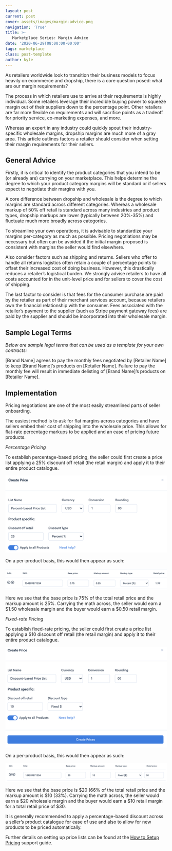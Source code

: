 ```yaml
---
layout: post
current: post
cover: assets/images/margin-advice.png
navigation: 'True'
title: >-
   Marketplace Series: Margin Advice
date: '2020-06-29T08:00:00-00:00'
tags: marketplace
class: post-template
author: kyle
---
```

As retailers worldwide look to transition their business models to focus heavily on ecommerce and dropship, there is a core question posed: what are our margin requirements?

The process in which retailers use to arrive at their requirements is highly individual. Some retailers leverage their incredible buying power to squeeze margin out of their suppliers down to the percentage point. Other retailers are far more flexible on requirements and will sacrifice points as a tradeoff for priority service, co-marketing expenses, and more. 

Whereas an expert in any industry could quickly spout their industry-specific wholesale margins, dropship margins are much more of a gray area. This article outlines factors a retailer should consider when setting their margin requirements for their sellers.


## General Advice

Firstly, it is critical to identify the product categories that you intend to be (or already are) carrying on your marketplace. This helps determine the degree to which your product category margins will be standard or if sellers expect to negotiate their margins with you.

A core difference between dropship and wholesale is the degree to which margins are standard across different categories. Whereas a wholesale markup of 50% off retail is standard across many industries and product types, dropship markups are lower (typically between 20%-35%) and fluctuate much more broadly across categories. 

To streamline your own operations, it is advisable to standardize your margins per-category as much as possible. Pricing negotiations may be necessary but often can be avoided if the initial margin proposed is consistent with margins the seller would find elsewhere.

Also consider factors such as shipping and returns. Sellers who offer to handle all returns logistics often retain a couple of percentage points to offset their increased cost of doing business. However, this drastically reduces a retailer’s logistical burden. We strongly advise retailers to have all costs accounted for in the unit-level price and for sellers to cover the cost of shipping.

The last factor to consider is that fees for the consumer purchase are paid by the retailer as part of their merchant services account, because retailers own the financial relationship with the consumer. Fees associated with the retailer’s payment to the supplier (such as Stripe payment gateway fees) are paid by the supplier and should be incorporated into their wholesale margin. 


## Sample Legal Terms

_Below are sample legal terms that can be used as a template for your own contracts:_

[Brand Name] agrees to pay the monthly fees negotiated by [Retailer Name] to keep [Brand Name]’s products on [Retailer Name]. Failure to pay the monthly fee will result in immediate delisting of [Brand Name]’s products on [Retailer Name].


## Implementation

Pricing negotiations are one of the most easily streamlined parts of seller onboarding. 

The easiest method is to ask for flat margins across categories and have sellers embed their cost of shipping into the wholesale price. This allows for flat-rate percentage markups to be applied and an ease of pricing future products.

_Percentage Pricing_

To establish percentage-based pricing, the seller could first create a price list applying a 25% discount off retail (the retail margin) and apply it to their entire product catalogue. 

![Margin1](/assets/images/margin1.png)

On a per-product basis, this would then appear as such: 

![Margin2](/assets/images/margin2.png)

Here we see that the base price is 75% of the total retail price and the markup amount is 25%. Carrying the math across, the seller would earn a $1.50 wholesale margin and the buyer would earn a $0.50 retail margin. 

_Fixed-rate Pricing_

To establish fixed-rate pricing, the seller could first create a price list applying a $10 discount off retail (the retail margin) and apply it to their entire product catalogue. 

![Margin3](/assets/images/margin3.png)

On a per-product basis, this would then appear as such: 

![Margin4](/assets/images/margin4.png)

Here we see that the base price is $20 (66% of the total retail price and the markup amount is $10 (33%). Carrying the math across, the seller would earn a $20 wholesale margin and the buyer would earn a $10 retail margin for a total retail price of $30. 

It is generally recommended to apply a percentage-based discount across a seller’s product catalogue for ease of use and also to allow for new products to be priced automatically. 

Further details on setting up price lists can be found at the [How to Setup Pricing](https://support.convictional.com/seller-onboarding/setup-prices) support guide. 
